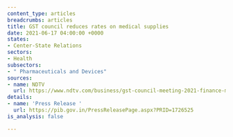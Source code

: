 ```yaml
---
content_type: articles
breadcrumbs: articles
title: GST council reduces rates on medical supplies
date: 2021-06-17 04:00:00 +0000
states:
- Center-State Relations
sectors:
- Health
subsectors:
- " Pharmaceuticals and Devices"
sources:
- name: NDTV
  url: https://www.ndtv.com/business/gst-council-meeting-2021-finance-minister-nirmala-sitharaman-chairs-44th-gst-meet-check-tax-cut-on-covid-essentials-black-fungus-medicine-2462294
details:
- name: 'Press Release '
  url: https://pib.gov.in/PressReleasePage.aspx?PRID=1726525
is_analysis: false

---
```

